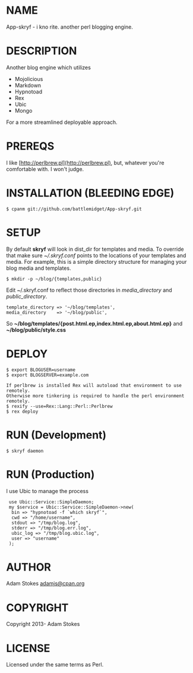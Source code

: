# NAME

App-skryf - i kno rite. another perl blogging engine.

# DESCRIPTION

Another blog engine which utilizes

- Mojolicious
- Markdown
- Hypnotoad
- Rex
- Ubic 
- Mongo

For a more streamlined deployable approach.

# PREREQS

I like [http://perlbrew.pl](http://perlbrew.pl), but, whatever you're comfortable with. I won't judge.

# INSTALLATION (BLEEDING EDGE)

    $ cpanm git://github.com/battlemidget/App-skryf.git

# SETUP

By default __skryf__ will look in dist\_dir for templates and media. To override that
make sure _~/.skryf.conf_ points to the locations of your templates and media.
For example, this is a simple directory structure for managing your blog media and templates.

    $ mkdir -p ~/blog/{templates,public}

Edit ~/.skryf.conf to reflect those directories in _media\_directory_ and 
_public\_directory_.

    template_directory => '~/blog/templates',
    media_directory    => '~/blog/public',

So __~/blog/templates/{post.html.ep,index.html.ep,about.html.ep}__ and __~/blog/public/style.css__

# DEPLOY

    $ export BLOGUSER=username
    $ export BLOGSERVER=example.com

    If perlbrew is installed Rex will autoload that environment to use remotely.
    Otherwise more tinkering is required to handle the perl environment remotely.
    $ rexify --use=Rex::Lang::Perl::Perlbrew
    $ rex deploy

# RUN (Development)

    $ skryf daemon

# RUN (Production)

I use Ubic to manage the process

     use Ubic::Service::SimpleDaemon;
     my $service = Ubic::Service::SimpleDaemon->new(
      bin => "hypnotoad -f `which skryf`",
      cwd => "/home/username",
      stdout => "/tmp/blog.log",
      stderr => "/tmp/blog.err.log",
      ubic_log => "/tmp/blog.ubic.log",
      user => "username"
     );

# AUTHOR

Adam Stokes <adamjs@cpan.org>

# COPYRIGHT

Copyright 2013- Adam Stokes

# LICENSE

Licensed under the same terms as Perl.
